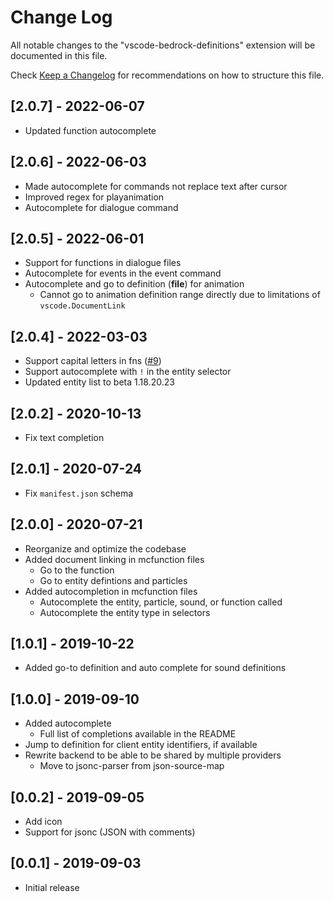 # Change Log

All notable changes to the "vscode-bedrock-definitions" extension will be documented in this file.

Check [Keep a Changelog](http://keepachangelog.com/) for recommendations on how to structure this file.

## [2.0.7] - 2022-06-07
- Updated function autocomplete

## [2.0.6] - 2022-06-03
- Made autocomplete for commands not replace text after cursor
- Improved regex for playanimation
- Autocomplete for dialogue command

## [2.0.5] - 2022-06-01
- Support for functions in dialogue files
- Autocomplete for events in the event command
- Autocomplete and go to definition (**file**) for animation
  - Cannot go to animation definition range directly due to limitations of `vscode.DocumentLink`

## [2.0.4] - 2022-03-03
- Support capital letters in fns ([#9](https://github.com/destruc7i0n/vscode-bedrock-definitions/issues/9))
- Support autocomplete with `!` in the entity selector
- Updated entity list to beta 1.18.20.23

## [2.0.2] - 2020-10-13
- Fix text completion

## [2.0.1] - 2020-07-24
- Fix `manifest.json` schema

## [2.0.0] - 2020-07-21

- Reorganize and optimize the codebase
- Added document linking in mcfunction files
  - Go to the function
  - Go to entity defintions and particles
- Added autocompletion in mcfunction files
  - Autocomplete the entity, particle, sound, or function called
  - Autocomplete the entity type in selectors

## [1.0.1] - 2019-10-22

- Added go-to definition and auto complete for sound definitions

## [1.0.0] - 2019-09-10

- Added autocomplete
  - Full list of completions available in the README
- Jump to definition for client entity identifiers, if available
- Rewrite backend to be able to be shared by multiple providers
  - Move to jsonc-parser from json-source-map

## [0.0.2] - 2019-09-05

- Add icon
- Support for jsonc (JSON with comments)

## [0.0.1] - 2019-09-03

- Initial release